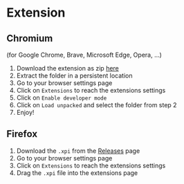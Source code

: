 
# Extension

## Chromium

(for Google Chrome, Brave, Microsoft Edge, Opera, ...)

1. Download the extension as zip [here](https://github.com/sag-enhanced/browser-extension/archive/refs/tags/v1.zip)
2. Extract the folder in a persistent location
3. Go to your browser settings page
4. Click on `Extensions` to reach the extensions settings
5. Click on `Enable developer mode`
6. Click on `Load unpacked` and select the folder from step 2
7. Enjoy!

## Firefox

1. Download the `.xpi` from the [Releases](https://github.com/sag-enhanced/browser-extension/releases) page
2. Go to your browser settings page
3. Click on `Extensions` to reach the extensions settings
4. Drag the `.xpi` file into the extensions page
